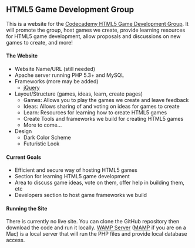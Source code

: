## HTML5 Game Development Group

This is a website for the [Codecademy HTML5 Game Development Group](http://www.codecademy.com/groups/html5-game-development/).
It will promote the group, host games we create, provide learning resources for HTML5 game development,
allow proposals and discussions on new games to create, and more!

#### The Website
* Website Name/URL (still needed)
* Apache server running PHP 5.3+ and MySQL
* Frameworks (more may be added)
  * [jQuery](http://jquery.com/)
* Layout/Structure (games, ideas, learn, create pages)
  * Games: Allows you to play the games we create and leave feedback
  * Ideas: Allows sharing of and voting on ideas for games to create
  * Learn: Resources for learning how to create HTML5 games
  * Create Tools and frameworks we build for creating HTML5 games
  * More to come...
* Design
  * Dark Color Scheme
  * Futuristic Look

#### Current Goals
* Efficient and secure way of hosting HTML5 games
* Section for learning HTML5 game development
* Area to discuss game ideas, vote on them, offer help in building them, etc
* Developers section to host game frameworks we build

#### Running the Site
There is currently no live site. You can clone the GitHub repository then download the code and run it locally.
[WAMP Server](http://wampserver.com/en/) ([MAMP](http://www.mamp.info/en/index.html) if you are on a Mac) is a
local server that will run the PHP files and provide local database access.
